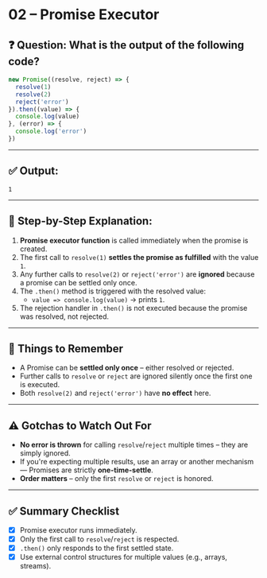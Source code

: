 # 02 – Promise Executor

## ❓ Question: What is the output of the following code?

```js
new Promise((resolve, reject) => {
  resolve(1)
  resolve(2)
  reject('error')
}).then((value) => {
  console.log(value)
}, (error) => {
  console.log('error')
})
```

---

## ✅ Output:
```
1
```

---

## 🧠 Step-by-Step Explanation:

1. **Promise executor function** is called immediately when the promise is created.
2. The first call to `resolve(1)` **settles the promise as fulfilled** with the value `1`.
3. Any further calls to `resolve(2)` or `reject('error')` are **ignored** because a promise can be settled only once.
4. The `.then()` method is triggered with the resolved value:
   - `value => console.log(value)` → prints `1`.
5. The rejection handler in `.then()` is not executed because the promise was resolved, not rejected.

---

## 📌 Things to Remember

- A Promise can be **settled only once** – either resolved or rejected.
- Further calls to `resolve` or `reject` are ignored silently once the first one is executed.
- Both `resolve(2)` and `reject('error')` have **no effect** here.

---

## ⚠️ Gotchas to Watch Out For

- **No error is thrown** for calling `resolve`/`reject` multiple times – they are simply ignored.
- If you're expecting multiple results, use an array or another mechanism — Promises are strictly **one-time-settle**.
- **Order matters** – only the first `resolve` or `reject` is honored.

---

## ✅ Summary Checklist

- [x] Promise executor runs immediately.
- [x] Only the first call to `resolve`/`reject` is respected.
- [x] `.then()` only responds to the first settled state.
- [x] Use external control structures for multiple values (e.g., arrays, streams).
